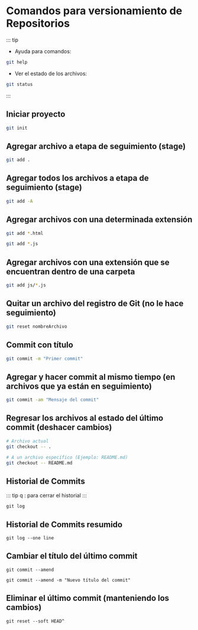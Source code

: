 # Comandos para versionamiento de Repositorios

::: tip
* Ayuda para comandos:
```bash
git help
```

* Ver el estado de los archivos:
```bash
git status
```
:::

## Iniciar proyecto

```bash
git init
```

## Agregar archivo a etapa de seguimiento (stage)

```bash
git add .
```

## Agregar todos los archivos a etapa de seguimiento (stage)

```bash
git add -A
```

## Agregar archivos con una determinada extensión

```bash
git add *.html
```

```bash
git add *.js
```

## Agregar archivos con una extensión que se encuentran dentro de una carpeta

```bash
git add js/*.js
```

## Quitar un archivo del registro de Git (no le hace seguimiento)

```bash
git reset nombreArchivo
```

## Commit con título

```bash
git commit -m "Primer commit"
```

## Agregar y hacer commit al mismo tiempo (en archivos que ya están en seguimiento)

```bash
git commit -am "Mensaje del commit"
```

## Regresar los archivos al estado del último commit (deshacer cambios)

```bash
# Archivo actual
git checkout -- .
```

```bash
# A un archivo específico (Ejemplo: README.md)
git checkout -- README.md
```

## Historial de Commits

::: tip
q : para cerrar el historial
:::

```
git log
```

## Historial de Commits resumido

```
git log --one line
```

## Cambiar el título del último commit

```
git commit --amend
```

```
git commit --amend -m "Nuevo título del commit"
```

## Eliminar el último commit (manteniendo los cambios)

```
git reset --soft HEAD^
```